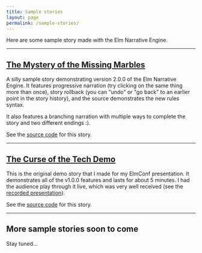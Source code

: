 ```yaml
---
title: Sample stories
layout: page
permalink: /sample-stories/
---
```


Here are some sample story made with the Elm Narrative Engine.

---

## [The Mystery of the Missing Marbles](mystery-of-the-missing-marbles/)

A silly sample story demonstrating version 2.0.0 of the Elm Narrative Engine.  It features progressive narration (try clicking on the same thing more than once), story rollback (you can "undo" or "go back" to an earlier point in the story history), and the source demonstrates the new rules syntax.

It also features a branching narration with multiple ways to complete the story and two different endings :).

See the [source code](https://github.com/jschomay/elm-interactive-story-starter/tree/2.0.0/src) for this story.

---

## [The Curse of the Tech Demo](curse-of-the-tech-demo/)

This is the original demo story that I made for my ElmConf presentation.  It demonstrates all of the v1.0.0 features and lasts for about 5 minutes.  I had the audience play through it live, which was very well received (see the [recorded presentation](http://youtube.com/watch?v=t8RSxzpw1Yw)).

See the [source code](https://github.com/jschomay/elm-interactive-story-starter/tree/1.0.0/src) for this story.

---

## More sample stories soon to come

Stay tuned...
